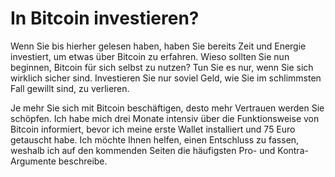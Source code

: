 # In Bitcoin investieren?

Wenn Sie bis hierher gelesen haben, haben Sie bereits Zeit und Energie investiert, um etwas über Bitcoin zu erfahren. Wieso sollten Sie nun beginnen, Bitcoin für sich selbst zu nutzen? Tun Sie es nur, wenn Sie sich wirklich sicher sind. Investieren Sie nur soviel Geld, wie Sie im schlimmsten Fall gewillt sind, zu verlieren. 

Je mehr Sie sich mit Bitcoin beschäftigen, desto mehr Vertrauen werden Sie schöpfen. Ich habe mich drei Monate intensiv über die Funktionsweise von Bitcoin informiert, bevor ich meine erste Wallet installiert und 75 Euro getauscht habe. Ich möchte Ihnen helfen, einen Entschluss zu fassen, weshalb ich auf den kommenden Seiten die häufigsten Pro- und Kontra-Argumente beschreibe. 

